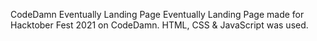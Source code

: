 CodeDamn Eventually Landing Page
Eventually Landing Page made for Hacktober Fest 2021 on CodeDamn.
HTML, CSS & JavaScript was used.
